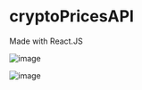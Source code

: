 # cryptoPricesAPI
Made with React.JS

![image](https://user-images.githubusercontent.com/95387589/163694230-de4a17d8-e621-438f-ae51-305be9688ff9.png)

![image](https://user-images.githubusercontent.com/95387589/163694224-91df882c-2aeb-4060-b300-ecaa006c2394.png)
